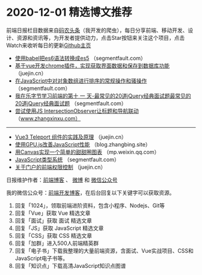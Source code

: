 # 2020-12-01 精选博文推荐

前端日报栏目数据来自[码农头条](http://hao.caibaojian.com.cn/)（我开发的爬虫），每日分享前端、移动开发、设计、资源和资讯等，为开发者提供动力，点击Star按钮来关注这个项目，点击Watch来收听每日的更新[Github主页](https://github.com/kujian/frontendDaily)
* [使用babel把es6语法转换成es5](https://segmentfault.com/a/1190000038331178) （segmentfault.com）
* [基于vue开发chrome插件，实现获取界面数据和保存到数据库功能](https://juejin.cn/post/6900870069309177869) （juejin.cn）
* [在JavaScript中对对象数组进行排序的常规操作和骚操作](https://segmentfault.com/a/1190000038332312) （segmentfault.com）
* [我在乐字节学习前端的第十 一 天-最常见的20道jQuery经典面试题最常见的20道jQuery经典面试题](https://segmentfault.com/a/1190000038332831) （segmentfault.com）
* [尝试使用JS IntersectionObserver让标题和导航联动](https://www.zhangxinxu.com/wordpress/2020/12/js-intersectionobserver-nav/) （www.zhangxinxu.com）

***
* [Vue3 Teleport 组件的实践及原理](https://juejin.cn/post/6900957010808963079) （juejin.cn）
* [使用GPU.js改善JavaScript性能](https://blog.zhangbing.site/2020/11/30/improving-javascript-performance-with-gpu-js/) （blog.zhangbing.site）
* [用Canvas实现一个简单的甜甜圈图表](https://mp.weixin.qq.com/s?__biz=MzUxMDk2MTAyMA==&mid=2247486364&idx=1&sn=3ed0031fb06cea486d590be4e8dda4a5) （mp.weixin.qq.com）
* [JavaScript类型系统](https://segmentfault.com/a/1190000038333659) （segmentfault.com）
* [关于门户的前端权限控制](https://juejin.cn/post/6900872985876856839) （juejin.cn）

日报维护作者：[前端博客](http://caibaojian.com.cn/) 、 [微博](http://weibo.com/kujian) 和 [微信公众号](https://open.weixin.qq.com/qr/code?username=caibaojian_com)

我的微信公众号：[前端开发博客](https://open.weixin.qq.com/qr/code?username=caibaojian_com)，在后台回复以下关键字可以获取资源。

1. 回复「1024」，领取前端进阶资料，包含小程序、Nodejs、Git等
2. 回复「Vue」获取 Vue 精选文章
3. 回复「面试」获取 面试 精选文章
4. 回复「JS」获取 JavaScript 精选文章
5. 回复「CSS」获取 CSS 精选文章
6. 回复「加群」进入500人前端精英群
7. 回复「电子书」下载我整理的大量前端资源，含面试、Vue实战项目、CSS和JavaScript电子书等。
8. 回复「知识点」下载高清JavaScript知识点图谱